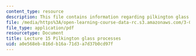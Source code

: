 ```yaml
---
content_type: resource
description: This file contains information regarding pilkington glass processes.
file: /media/https%3A/open-learning-course-data-rc.s3.amazonaws.com/3-044-materials-processing-spring-2013/a0e568eb816db16a71d3a7d37b0cd97f_MIT3_044S13_Lec15.pdf
file_type: application/pdf
resourcetype: Document
title: Lecture 15 Pilkington glass processes
uid: a0e568eb-816d-b16a-71d3-a7d37b0cd97f
---
```


